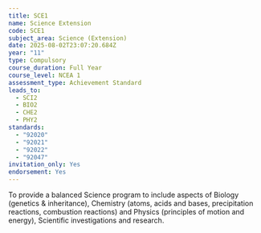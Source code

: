 ```yaml
---
title: SCE1
name: Science Extension
code: SCE1
subject_area: Science (Extension)
date: 2025-08-02T23:07:20.684Z
year: "11"
type: Compulsory
course_duration: Full Year
course_level: NCEA 1
assessment_type: Achievement Standard
leads_to:
  - SCI2
  - BIO2
  - CHE2
  - PHY2
standards:
  - "92020"
  - "92021"
  - "92022"
  - "92047"
invitation_only: Yes
endorsement: Yes
---
```

To provide a balanced Science program to include aspects of Biology (genetics & inheritance), Chemistry (atoms, acids and bases, precipitation reactions, combustion reactions) and Physics (principles of motion and energy), Scientific investigations and research.